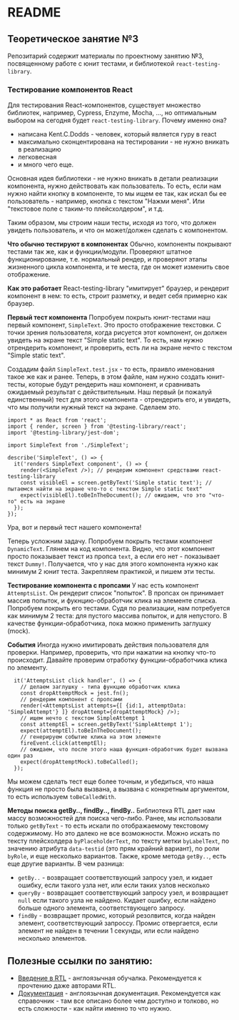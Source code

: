 # README

## Теоретическое занятие №3

Репозитарий содержит материалы по проектному занятию №3, посвященному работе с юнит тестами, и библиотекой `react-testing-library`.

### Тестирование компонентов React
Для тестирования React-компонентов, существует множество библиотек, например, Cypress, Enzyme, Mocha, ..., но оптимальным выбором на сегодня будет `react-testing-library`. Почему именно она?
 - написана Kent.C.Dodds - человек, который является гуру в react
 - максимально сконцентирована на тестировании - не нужно вникать в реализацию
 - легковесная
 - и много чего еще.

Основная идея библиотеки - не нужно вникать в детали реализации компонента, нужно действовать как пользователь. То есть, если нам нужно найти кнопку в компоненте, то мы ищем ее так, как искал бы ее пользователь - например, кнопка с текстом "Нажми меня". Или "текстовое поле с таким-то плейсхолдером", и т.д.

Таким образом, мы строим наши тесты, исходя из того, что должен увидеть пользователь, и что он может/должен сделать с компонентом.

**Что обычно тестируют в компонентах**
Обычно, компоненты покрывают тестами так же, как и функции/модули. Проверяют штатное функционирование, т.е. нормальный рендер, и проверяют этапы жизненного цикла компонента, и те места, где он может изменить свое отображение.

**Как это работает**
React-testing-library "имитирует" браузер, и рендерит компонент в нем: то есть, строит разметку, и ведет себя примерно как браузер.

**Первый тест компонента**
Попробуем покрыть юнит-тестами наш первый компонент, `SimpleText`. Это просто отображение текстовки. С точки зрения пользователя, когда рисуется этот компонент, он должен увидеть на экране текст "Simple static text". То есть, нам нужно отрендерить компонент, и проверить, есть ли на экране нечто с текстом "Simple static text".

Создадим файл `SimpleText.test.jsx` - то есть, праивло именования такое же как и ранее. Теперь, в этом файле, нам нужно создать юнит-тесты, которые будут рендерить наш компонент, и сравнивать ожидаемый результат с действительным. Наш первый (и пожалуй единственный) тест для этого компонента - отрендерить его, и увидеть, что мы получили нужный текст на экране. Сделаем это.
```
import * as React from 'react';
import { render, screen } from '@testing-library/react';
import '@testing-library/jest-dom';

import SimpleText from './SimpleText';

describe('SimpleText', () => {
  it('renders SimpleText component', () => {
    render(<SimpleText />); // рендерим компонент средствами react-testing-library
    const visibleEl = screen.getByText('Simple static text'); // пытаемся найти на экране что-то с текстом Simple static text"
    expect(visibleEl).toBeInTheDocument(); // ожидаем, что это "что-то" есть на экране
  });
});
```
Ура, вот и первый тест нашего компонента!

Теперь усложним задачу. Попробуем покрыть тестами компонент `DynamicText`. Глянем на код компонента. Видно, что этот компонент просто показывает текст из пропса `text`, а если его нет - показывает текст `Dummy!`. Получается, что у нас для этого компонента нужно как минимум 2 юнит теста. Закрепляем практикой, и пишем эти тесты.

**Тестирование компонента с пропсами**
У нас есть компонент `AttemptsList`. Он рендерит список "попыток". В пропсах он принимает массив попыток, и фукнцию-обработчик клика на элементе списка. Попробуем покрыть его тестами. Судя по реализации, нам потребуется как минимум 2 теста: для пустого массива попыток, и для непустого. В качестве функции-обработчика, пока можно применить заглушку (mock).

**События**
Иногда нужно имитировать действия пользователя для проверки. Например, проверить, что при нажатии на кнопку что-то происходит. Давайте проверим отработку функции-обработчика клика по элементу.
```
  it('AttemptsList click handler', () => {
    // делаем заглушку - типа функцию обработчик клика
    const dropAttemptMock = jest.fn();
    // рендерим компонент с пропсами
    render(<AttemptsList attempts={[ {id:1, attemptData: 'SimpleAttempt'} ]} dropAttempt={dropAttemptMock} />);
    // ищем нечто с текстом SimpleAttempt 1
    const attemptEl = screen.getByText('SimpleAttempt 1');
    expect(attemptEl).toBeInTheDocument();
    // генерируем событие клика на этом элементе
    fireEvent.click(attemptEl);
    // ожидаем, что после этого наша функция-обработчик будет вызвана один раз
    expect(dropAttemptMock).toBeCalled();
  });
```
Мы можем сделать тест еще более точным, и убедиться, что наша функция не просто была вызвана, а вызвана с конкретным аргументом, то есть используем `toBeCalledWith`.

**Методы поиска getBy.., findBy.., findBy..**
Библиотека RTL дает нам массу возможностей для поиска чего-либо. Ранее, мы использовали только `getByText` - то есть искали по отображаемому текстовому содержимому. Но это далеко не все возможности. Можно искать по тексту плейсхолдера `byPlaceholderText`, по тексту метки `byLabelText`, по значению атрибута `data-testid` (это прям крайний вариант), по роли `byRole`, и еще несколько вариантов. Также, кроме метода `getBy..`, есть еще другие варианты. В чем разница:
 - `getBy..` - возвращает соответствующий запросу узел, и кидает ошибку, если такого узла нет, или если таких узлов несколько
 - `queryBy` - возвращает соответствующий запросу узел, и возвращает `null` если такого узла не найдено. Кидает ошибку, если найдено больше одного элемента, соответствующего запросу.
 - `findBy` - возвращает промис, который резолвится, когда найден элемент, соответствующий запроссу. Промис отвергается, если элемент не найден в течении 1 секунды, или если найдено несколько элементов.

## Полезные ссылки по занятию:
 - [Введение в RTL](https://www.robinwieruch.de/react-testing-library/) - англоязычная обучалка. Рекомендуется к прочтению даже авторами RTL.
 - [Документация](https://testing-library.com/docs/) - англоязычная документация. Рекомендуется как справочник - там все описано более чем доступно и толково, но есть сложности - как найти именно то что нужно.

